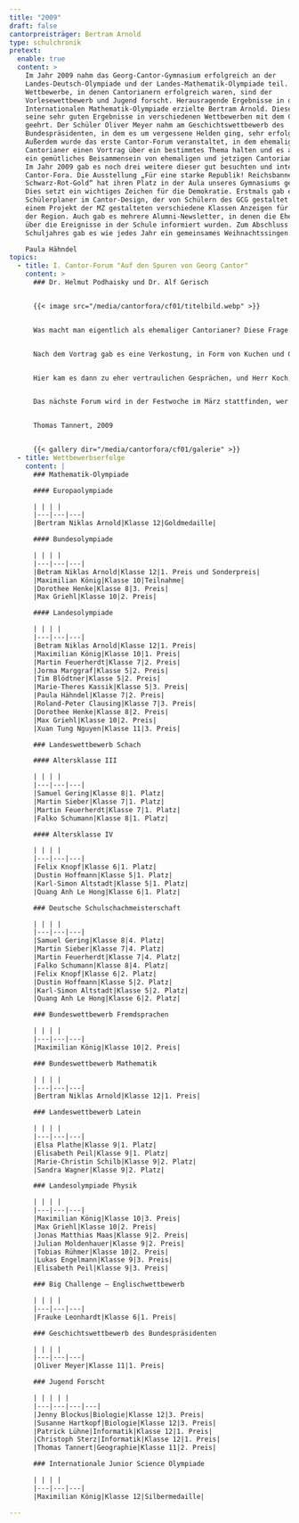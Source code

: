 ```yaml
---
title: "2009"
draft: false
cantorpreisträger: Bertram Arnold
type: schulchronik
pretext:
  enable: true
  content: >
    Im Jahr 2009 nahm das Georg-Cantor-Gymnasium erfolgreich an der
    Landes-Deutsch-Olympiade und der Landes-Mathematik-Olympiade teil. Andere
    Wettbewerbe, in denen Cantorianern erfolgreich waren, sind der
    Vorlesewettbewerb und Jugend forscht. Herausragende Ergebnisse in der
    Internationalen Mathematik-Olympiade erzielte Bertram Arnold. Dieser wurde für
    seine sehr guten Ergebnisse in verschiedenen Wettbewerben mit dem Cantorpreis
    geehrt. Der Schüler Oliver Meyer nahm am Geschichtswettbewerb des
    Bundespräsidenten, in dem es um vergessene Helden ging, sehr erfolgreich teil.
    Außerdem wurde das erste Cantor-Forum veranstaltet, in dem ehemalige
    Cantorianer einen Vortrag über ein bestimmtes Thema halten und es anschließend
    ein gemütliches Beisammensein von ehemaligen und jetzigen Cantorianern gibt.
    Im Jahr 2009 gab es noch drei weitere dieser gut besuchten und interessanten
    Cantor-Fora. Die Ausstellung „Für eine starke Republik! Reichsbanner
    Schwarz-Rot-Gold“ hat ihren Platz in der Aula unseres Gymnasiums gefunden.
    Dies setzt ein wichtiges Zeichen für die Demokratie. Erstmals gab es einen
    Schülerplaner im Cantor-Design, der von Schülern des GCG gestaltet wurde. In
    einem Projekt der MZ gestalteten verschiedene Klassen Anzeigen für Unternehmen
    der Region. Auch gab es mehrere Alumni-Newsletter, in denen die Ehemaligen
    über die Ereignisse in der Schule informiert wurden. Zum Abschluss des
    Schuljahres gab es wie jedes Jahr ein gemeinsames Weihnachtssingen.

    Paula Hähndel
topics:
  - title: I. Cantor-Forum "Auf den Spuren von Georg Cantor"
    content: >
      ### Dr. Helmut Podhaisky und Dr. Alf Gerisch


      {{< image src="/media/cantorfora/cf01/titelbild.webp" >}}


      Was macht man eigentlich als ehemaliger Cantorianer? Diese Frage wurde von Dr. Helmut Podhaisky und Dr. Alf Gerisch aus dem Abiturjahrgang 1992 beantwortet. Zu Beginn, hielten beide sehr anschauliche, humorvolle und interessante Vorträge. Das Thema- wie nicht anders zu erwarten- war Mathematik, doch soll das Cantorforum, alle Themenbereiche erfassen, denn die Ehemaligen haben sich um den ganzen Globus in jede Fachrichtung verteilt. So zeigte Helmut, dass der Somawürfel, das Sodoku und das Damenproblem und vieles mehr auf eine ganze einfache Gleichung zurückzuführen sind, und Alf erklärte Anwendungsgebiete der Differenzialrechung.


      Nach dem Vortrag gab es eine Verkostung, in Form von Kuchen und Gebäck mit Getränken.


      Hier kam es dann zu eher vertraulichen Gesprächen, und Herr Koch, Stefan Schwarz, ebenfalls ehemaliger Schüler und Mitorganisator des Cantorforums sowie die beiden Referenten plauderten und gaben einige interessante Hintergrundinfos über das Leben nach der Schule und über den Studiengang Mathematik.


      Das nächste Forum wird in der Festwoche im März stattfinden, wer eingeladen wird, wird rechtzeitig ausgehängt. Dieser Treff ist zu empfehlen, denn es gibt viel Spaß und Witz, gutes Essen und Trinken und jede Menge Infos und Lebenserfahrung. Herzlichen Dank an unsere Ehemaligen. Und wer beim nächsten Mal nicht kommt, verpasst etwas.


      Thomas Tannert, 2009


      {{< gallery dir="/media/cantorfora/cf01/galerie" >}}
  - title: Wettbewerbserfolge
    content: |
      ### Mathematik-Olympiade

      #### Europaolympiade

      | | | |
      |---|---|---|
      |Bertram Niklas Arnold|Klasse 12|Goldmedaille|

      #### Bundesolympiade

      | | | |
      |---|---|---|
      |Betram Niklas Arnold|Klasse 12|1. Preis und Sonderpreis|
      |Maximilian König|Klasse 10|Teilnahme|
      |Dorothee Henke|Klasse 8|3. Preis|
      |Max Griehl|Klasse 10|2. Preis|

      #### Landesolympiade

      | | | |
      |---|---|---|
      |Betram Niklas Arnold|Klasse 12|1. Preis|
      |Maximilian König|Klasse 10|1. Preis|
      |Martin Feuerherdt|Klasse 7|2. Preis|
      |Jorma Marggraf|Klasse 5|2. Preis|
      |Tim Blödtner|Klasse 5|2. Preis|
      |Marie-Theres Kassik|Klasse 5|3. Preis|
      |Paula Hähndel|Klasse 7|2. Preis|
      |Roland-Peter Clausing|Klasse 7|3. Preis|
      |Dorothee Henke|Klasse 8|2. Preis|
      |Max Griehl|Klasse 10|2. Preis|
      |Xuan Tung Nguyen|Klasse 11|3. Preis|

      ### Landeswettbewerb Schach

      #### Altersklasse III

      | | | |
      |---|---|---|
      |Samuel Gering|Klasse 8|1. Platz|
      |Martin Sieber|Klasse 7|1. Platz|
      |Martin Feuerherdt|Klasse 7|1. Platz|
      |Falko Schumann|Klasse 8|1. Platz|

      #### Altersklasse IV

      | | | |
      |---|---|---|
      |Felix Knopf|Klasse 6|1. Platz|
      |Dustin Hoffmann|Klasse 5|1. Platz|
      |Karl-Simon Altstadt|Klasse 5|1. Platz|
      |Quang Anh Le Hong|Klasse 6|1. Platz|

      ### Deutsche Schulschachmeisterschaft

      | | | |
      |---|---|---|
      |Samuel Gering|Klasse 8|4. Platz|
      |Martin Sieber|Klasse 7|4. Platz|
      |Martin Feuerherdt|Klasse 7|4. Platz|
      |Falko Schumann|Klasse 8|4. Platz|
      |Felix Knopf|Klasse 6|2. Platz|
      |Dustin Hoffmann|Klasse 5|2. Platz|
      |Karl-Simon Altstadt|Klasse 5|2. Platz|
      |Quang Anh Le Hong|Klasse 6|2. Platz|

      ### Bundeswettbewerb Fremdsprachen

      | | | |
      |---|---|---|
      |Maximilian König|Klasse 10|2. Preis|

      ### Bundeswettbewerb Mathematik

      | | | |
      |---|---|---|
      |Bertram Niklas Arnold|Klasse 12|1. Preis|

      ### Landeswettbewerb Latein

      | | | |
      |---|---|---|
      |Elsa Plathe|Klasse 9|1. Platz|
      |Elisabeth Peil|Klasse 9|1. Platz|
      |Marie-Christin Schilb|Klasse 9|2. Platz|
      |Sandra Wagner|Klasse 9|2. Platz|

      ### Landesolympiade Physik

      | | | |
      |---|---|---|
      |Maximilian König|Klasse 10|3. Preis|
      |Max Griehl|Klasse 10|2. Preis|
      |Jonas Matthias Maas|Klasse 9|2. Preis|
      |Julian Moldenhauer|Klasse 9|2. Preis|
      |Tobias Rühmer|Klasse 10|2. Preis|
      |Lukas Engelmann|Klasse 9|3. Preis|
      |Elisabeth Peil|Klasse 9|3. Preis|

      ### Big Challenge – Englischwettbewerb

      | | | |
      |---|---|---|
      |Frauke Leonhardt|Klasse 6|1. Preis|

      ### Geschichtswettbewerb des Bundespräsidenten

      | | | |
      |---|---|---|
      |Oliver Meyer|Klasse 11|1. Preis|

      ### Jugend Forscht

      | | | | |
      |---|---|---|---|
      |Jenny Blockus|Biologie|Klasse 12|3. Preis|
      |Susanne Hartkopf|Biologie|Klasse 12|3. Preis|
      |Patrick Lühne|Informatik|Klasse 12|1. Preis|
      |Christoph Sterz|Informatik|Klasse 12|1. Preis|
      |Thomas Tannert|Geographie|Klasse 11|2. Preis|

      ### Internationale Junior Science Olympiade

      | | | |
      |---|---|---|
      |Maximilian König|Klasse 12|Silbermedaille|

---
```




